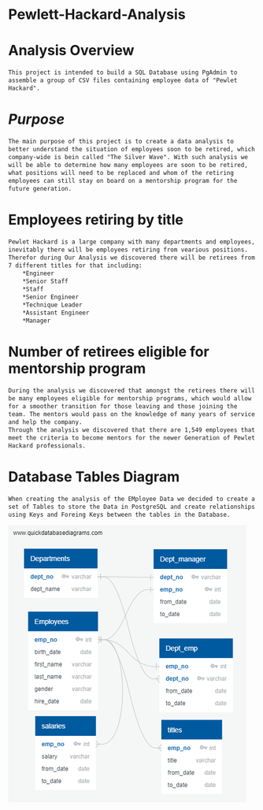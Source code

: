 # **Pewlett-Hackard-Analysis**

# Analysis Overview
    This project is intended to build a SQL Database using PgAdmin to assemble a group of CSV files containing employee data of "Pewlet Hackard". 

# *Purpose*
    The main purpose of this project is to create a data analysis to better understand the situation of employees soon to be retired, which company-wide is bein called "The Silver Wave". With such analysis we will be able to determine how many employees are soon to be retired, what positions will need to be replaced and whom of the retiring employees can still stay on board on a mentorship program for the future generation.


# Employees retiring by title
    Pewlet Hackard is a large company with many departments and employees, inevitably there will be employees retiring from vearious positions. Therefor during Our Analysis we discovered there will be retirees from 7 different titles for that including:
        *Engineer
        *Senior Staff
        *Staff
        *Senior Engineer
        *Technique Leader
        *Assistant Engineer
        *Manager

# Number of retirees eligible for mentorship program
    During the analysis we discovered that amongst the retirees there will be many employees eligible for mentorship programs, which would allow for a smoother transition for those leaving and those joining the team. The mentors would pass on the knowledge of many years of service and help the company. 
    Through the analysis we discovered that there are 1,549 employees that meet the criteria to become mentors for the newer Generation of Pewlet Hackard professionals.  


# Database Tables Diagram
    When creating the analysis of the EMployee Data we decided to create a set of Tables to store the Data in PostgreSQL and create relationships using Keys and Foreing Keys between the tables in the Database.

![Database Schema](https://github.com/jhonpire/Pewlett-Hackard-Analysis/blob/main/QuickDBD-export.png)